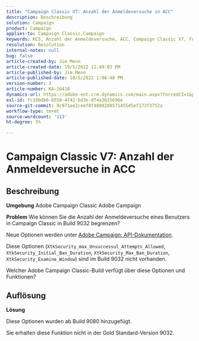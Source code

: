 ```yaml
---
title: "Campaign Classic V7: Anzahl der Anmeldeversuche in ACC"
description: Beschreibung
solution: Campaign
product: Campaign
applies-to: Campaign Classic,Campaign
keywords: KCS, Anzahl der Anmeldeversuche, ACC, Campaign Classic V7, FAQ, Adobe Campaign Classic, Adobe Campaign
resolution: Resolution
internal-notes: null
bug: false
article-created-by: Jim Menn
article-created-date: 10/5/2022 12:49:03 PM
article-published-by: Jim Menn
article-published-date: 10/5/2022 1:06:48 PM
version-number: 3
article-number: KA-16410
dynamics-url: https://adobe-ent.crm.dynamics.com/main.aspx?forceUCI=1&pagetype=entityrecord&etn=knowledgearticle&id=ee011d13-ac44-ed11-bba1-000d3a3064b8
exl-id: fc18bdb6-b558-4f42-bd3e-df4a3615696e
source-git-commit: 9c971ee2ceef8f48902d857145545ef173f3752a
workflow-type: tm+mt
source-wordcount: '113'
ht-degree: 3%

---
```


# Campaign Classic V7: Anzahl der Anmeldeversuche in ACC

## Beschreibung


<b>Umgebung</b>
Adobe Campaign Classic Adobe Campaign

<b>Problem</b>
Wie können Sie die Anzahl der Anmeldeversuche eines Benutzers in Campaign Classic in Build 9032 begrenzen?

Neue Optionen werden unter [Adobe Campaign: API-Dokumentation](https://experienceleague.adobe.com/developer/campaign-api/api/sm-session-Logon.html).

Diese Optionen (`XtkSecurity_max_Unsuccessul_Attempts_Allowed`, `XtkSecurity_Initial_Ban_Duration`, `XtkSecurity_Max_Ban_Duration`, `XtkSecurity_Examine_Window`) sind im Build 9032 nicht vorhanden.

Welcher Adobe Campaign Classic-Build verfügt über diese Optionen und Funktionen?


## Auflösung


<b>Lösung</b>

Diese Optionen wurden ab Build 9080 hinzugefügt.

Sie erhalten diese Funktion nicht in der Gold Standard-Version 9032.
